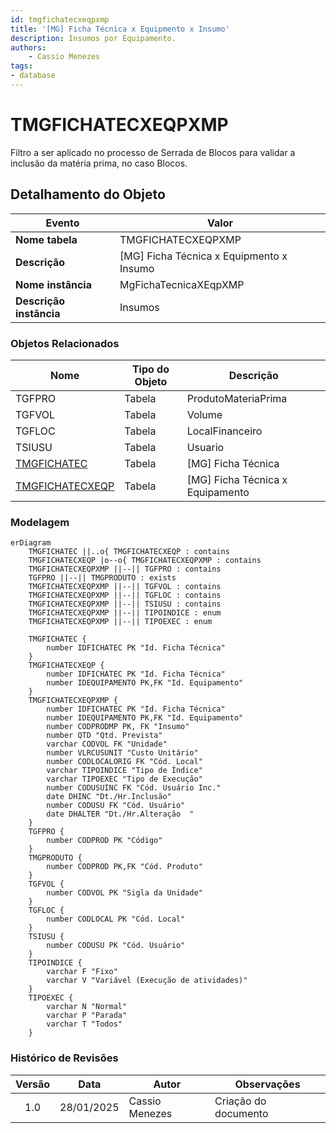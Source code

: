 ```yaml
---
id: tmgfichatecxeqpxmp
title: '[MG] Ficha Técnica x Equipmento x Insumo'
description: Insumos por Equipamento.
authors:
    - Cassio Menezes
tags: 
- database
---
```

# TMGFICHATECXEQPXMP

Filtro a ser aplicado no processo de Serrada de Blocos para validar a inclusão da matéria prima, no caso Blocos.

## Detalhamento do Objeto

| Evento | Valor |
|--|--|
| **Nome tabela** | TMGFICHATECXEQPXMP |
| **Descrição** | [MG] Ficha Técnica x Equipmento x Insumo |
| **Nome instância** | MgFichaTecnicaXEqpXMP |
| **Descrição instância** | Insumos |

### Objetos Relacionados

| Nome | Tipo do Objeto | Descrição |
|--|--|--|
| TGFPRO | Tabela | ProdutoMateriaPrima |
| TGFVOL | Tabela | Volume |
| TGFLOC | Tabela | LocalFinanceiro |
| TSIUSU | Tabela | Usuario |
| [TMGFICHATEC](TMGFICHATEC.md) | Tabela | [MG] Ficha Técnica |
| [TMGFICHATECXEQP](TMGFICHATECXEQP.md) | Tabela | [MG] Ficha Técnica x Equipamento |

### Modelagem

```mermaid
erDiagram
    TMGFICHATEC ||..o{ TMGFICHATECXEQP : contains
    TMGFICHATECXEQP |o--o{ TMGFICHATECXEQPXMP : contains
    TMGFICHATECXEQPXMP ||--|| TGFPRO : contains
    TGFPRO ||--|| TMGPRODUTO : exists
    TMGFICHATECXEQPXMP ||--|| TGFVOL : contains
    TMGFICHATECXEQPXMP ||--|| TGFLOC : contains
    TMGFICHATECXEQPXMP ||--|| TSIUSU : contains
    TMGFICHATECXEQPXMP ||--|| TIPOINDICE : enum
    TMGFICHATECXEQPXMP ||--|| TIPOEXEC : enum

	TMGFICHATEC {
		number IDFICHATEC PK "Id. Ficha Técnica"
	}
	TMGFICHATECXEQP {
		number IDFICHATEC PK "Id. Ficha Técnica"
        number IDEQUIPAMENTO PK,FK "Id. Equipamento"
	}
	TMGFICHATECXEQPXMP {
		number IDFICHATEC PK "Id. Ficha Técnica"
        number IDEQUIPAMENTO PK,FK "Id. Equipamento"
        number CODPRODMP PK, FK "Insumo"
        number QTD "Qtd. Prevista"
        varchar CODVOL FK "Unidade"
        number VLRCUSUNIT "Custo Unitário"
        number CODLOCALORIG FK "Cód. Local"
        varchar TIPOINDICE "Tipo de Índice"
        varchar TIPOEXEC "Tipo de Execução"
        number CODUSUINC FK "Cód. Usuário Inc."
        date DHINC "Dt./Hr.Inclusão"
        number CODUSU FK "Cód. Usuário"
        date DHALTER "Dt./Hr.Alteração  "
	}
    TGFPRO {
        number CODPROD PK "Código"
    }
    TMGPRODUTO {
        number CODPROD PK,FK "Cód. Produto"
    }
    TGFVOL {
        number CODVOL PK "Sigla da Unidade"
    }
    TGFLOC {
        number CODLOCAL PK "Cód. Local"
    }
    TSIUSU {
        number CODUSU PK "Cód. Usuário"
    }
    TIPOINDICE {
        varchar F "Fixo"
        varchar V "Variável (Execução de atividades)"
    }
    TIPOEXEC {
        varchar N "Normal"
        varchar P "Parada"
        varchar T "Todos"
    }
```

### Histórico de Revisões

| Versão | Data | Autor | Observações |
|:--:|:--:|--|--|
| 1.0 | 28/01/2025 | Cassio Menezes | Criação do documento |
